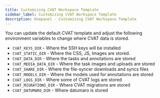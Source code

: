 ```yaml
---
title: Customizing CVAT Workspace Template
sidebar_label: Customizing CVAT Workspace Template
description: Onepanel - Customizing CVAT Workspace Template
---
```


You can update the default CVAT template and adjust the following environment variables to change 
where CVAT data is stored.

- `CVAT_KEYS_DIR` - Where the SSH keys will be installed
- `CVAT_STATIC_DIR` - Where the CSS, JS, Images are stored.
- `CVAT_DATA_DIR` - Where the tasks and annotations are stored
- `CVAT_MEDIA_DATA_DIR` - Where the task images and uploads are stored
- `CVAT_SHARE_DIR` - Where the file-syncer downloads and syncs files
- `CVAT_MODELS_DIR` - Where the models used for annotations are stored
- `CVAT_LOGS_DIR` - Where some of CVAT logs are stored
- `CVAT_MIGRATIONS_DIR` - Where CVAT migrations are stored
- `CVAT_DATUMARO_DIR` - Where datumaro is stored
